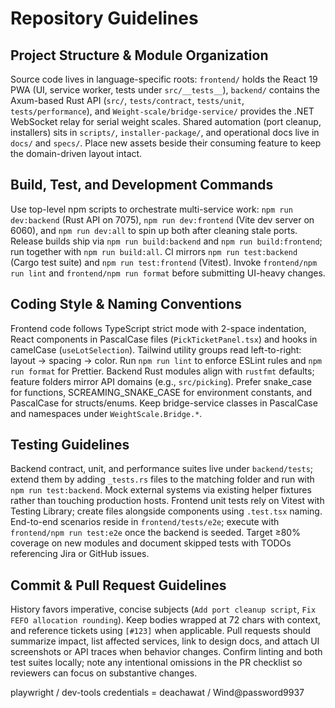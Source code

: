 # Repository Guidelines

## Project Structure & Module Organization
Source code lives in language-specific roots: `frontend/` holds the React 19 PWA (UI, service worker, tests under `src/__tests__`), `backend/` contains the Axum-based Rust API (`src/`, `tests/contract`, `tests/unit`, `tests/performance`), and `Weight-scale/bridge-service/` provides the .NET WebSocket relay for serial weight scales. Shared automation (port cleanup, installers) sits in `scripts/`, `installer-package/`, and operational docs live in `docs/` and `specs/`. Place new assets beside their consuming feature to keep the domain-driven layout intact.

## Build, Test, and Development Commands
Use top-level npm scripts to orchestrate multi-service work: `npm run dev:backend` (Rust API on 7075), `npm run dev:frontend` (Vite dev server on 6060), and `npm run dev:all` to spin up both after cleaning stale ports. Release builds ship via `npm run build:backend` and `npm run build:frontend`; run together with `npm run build:all`. CI mirrors `npm run test:backend` (Cargo test suite) and `npm run test:frontend` (Vitest). Invoke `frontend/npm run lint` and `frontend/npm run format` before submitting UI-heavy changes.

## Coding Style & Naming Conventions
Frontend code follows TypeScript strict mode with 2-space indentation, React components in PascalCase files (`PickTicketPanel.tsx`) and hooks in camelCase (`useLotSelection`). Tailwind utility groups read left-to-right: layout → spacing → color. Run `npm run lint` to enforce ESLint rules and `npm run format` for Prettier. Backend Rust modules align with `rustfmt` defaults; feature folders mirror API domains (e.g., `src/picking`). Prefer snake_case for functions, SCREAMING_SNAKE_CASE for environment constants, and PascalCase for structs/enums. Keep bridge-service classes in PascalCase and namespaces under `WeightScale.Bridge.*`.

## Testing Guidelines
Backend contract, unit, and performance suites live under `backend/tests`; extend them by adding `_tests.rs` files to the matching folder and run with `npm run test:backend`. Mock external systems via existing helper fixtures rather than touching production hosts. Frontend unit tests rely on Vitest with Testing Library; create files alongside components using `.test.tsx` naming. End-to-end scenarios reside in `frontend/tests/e2e`; execute with `frontend/npm run test:e2e` once the backend is seeded. Target ≥80% coverage on new modules and document skipped tests with TODOs referencing Jira or GitHub issues.

## Commit & Pull Request Guidelines
History favors imperative, concise subjects (`Add port cleanup script`, `Fix FEFO allocation rounding`). Keep bodies wrapped at 72 chars with context, and reference tickets using `[#123]` when applicable. Pull requests should summarize impact, list affected services, link to design docs, and attach UI screenshots or API traces when behavior changes. Confirm linting and both test suites locally; note any intentional omissions in the PR checklist so reviewers can focus on substantive changes.

playwright / dev-tools  credentials =  deachawat / Wind@password9937